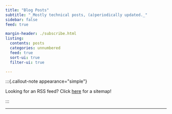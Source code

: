 ```yaml
---
title: "Blog Posts"
subtitle: "_Mostly technical posts, (a)periodically updated._"
sidebar: false
feed: true

margin-header: ./subscribe.html
listing:
  contents: posts
  categories: unnumbered
  feed: true
  sort-ui: true
  filter-ui: true

---
```


:::{.callout-note appearance="simple"}


Looking for an RSS feed? Click [here](blog/index.xml) for a sitemap!

:::

---
